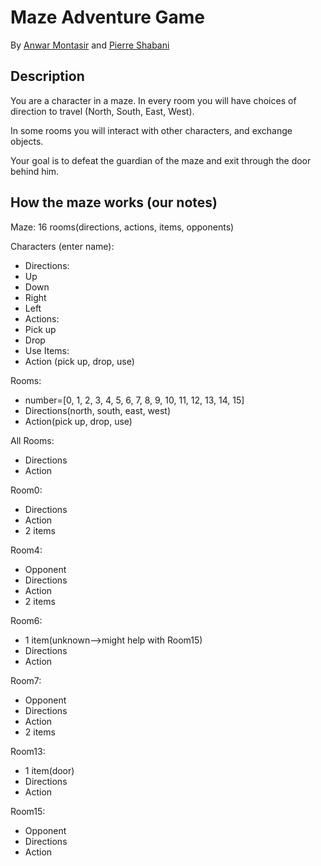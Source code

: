 # Maze Adventure Game

By [Anwar Montasir](https://github.com/anwarmontasir) and [Pierre Shabani](https://github.com/jshabani)

## Description

You are a character in a maze. In every room you will have choices of direction to travel (North, South, East, West).

In some rooms you will interact with other characters, and exchange objects.

Your goal is to defeat the guardian of the maze and exit through the door behind him.

## How the maze works (our notes)

Maze: 16 rooms(directions, actions, items, opponents)

Characters (enter name):
- Directions:
- Up
- Down
- Right
- Left
- Actions:
- Pick up
- Drop
- Use
Items:
- Action (pick up, drop, use)

Rooms:
- number=[0, 1, 2, 3, 4, 5, 6, 7, 8, 9, 10, 11, 12, 13, 14, 15]
- Directions(north, south, east, west)
- Action(pick up, drop, use)

All Rooms:
- Directions
- Action

Room0:
- Directions
- Action
- 2 items

Room4:
- Opponent
- Directions
- Action
- 2 items

Room6:
- 1 item(unknown-->might help with Room15)
- Directions
- Action

Room7:
- Opponent
- Directions
- Action
- 2 items

Room13:
- 1 item(door)
- Directions
- Action

Room15:
- Opponent
- Directions
- Action